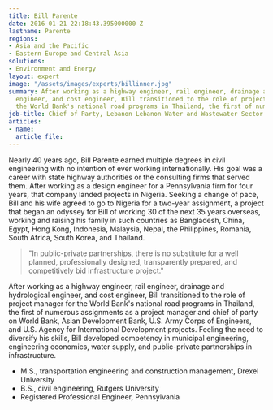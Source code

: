 ```yaml
---
title: Bill Parente
date: 2016-01-21 22:18:43.395000000 Z
lastname: Parente
regions:
- Asia and the Pacific
- Eastern Europe and Central Asia
solutions:
- Environment and Energy
layout: expert
image: "/assets/images/experts/billinner.jpg"
summary: After working as a highway engineer, rail engineer, drainage and hydrological
  engineer, and cost engineer, Bill transitioned to the role of project manager for
  the World Bank's national road programs in Thailand, the first of numerous assignments.
job-title: Chief of Party, Lebanon Lebanon Water and Wastewater Sector Support Program
articles:
- name: 
  article_file: 
---
```


Nearly 40 years ago, Bill Parente earned multiple degrees in civil engineering with no intention of ever working internationally. His goal was a career with state highway authorities or the consulting firms that served them. After working as a design engineer for a Pennsylvania firm for four years, that company landed projects in Nigeria. Seeking a change of pace, Bill and his wife agreed to go to Nigeria for a two-year assignment, a project that began an odyssey for Bill of working 30 of the next 35 years overseas, working and raising his family in such countries as Bangladesh, China, Egypt, Hong Kong, Indonesia, Malaysia, Nepal, the Philippines, Romania, South Africa, South Korea, and Thailand.

> "In public-private partnerships, there is no substitute for a well planned, professionally designed, transparently prepared, and competitively bid infrastructure project."

After working as a highway engineer, rail engineer, drainage and hydrological engineer, and cost engineer, Bill transitioned to the role of project manager for the World Bank's national road programs in Thailand, the first of numerous assignments as a project manager and chief of party on World Bank, Asian Development Bank, U.S. Army Corps of Engineers, and U.S. Agency for International Development projects. Feeling the need to diversify his skills, Bill developed competency in municipal engineering, engineering economics, water supply, and public-private partnerships in infrastructure.

* M.S., transportation engineering and construction management, Drexel University
* B.S., civil engineering, Rutgers University
* Registered Professional Engineer, Pennsylvania
